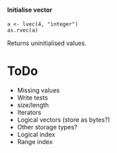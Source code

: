
#### Initialise vector

```{r}
a <- lvec(4, "integer")
as.rvec(a)
```

Returns uninitialised values.





ToDo
=============================

- Missing values
- Write tests
- size/length
- Iterators
- Logical vectors (store as bytes?)
- Other storage types?
- Logical index
- Range index
